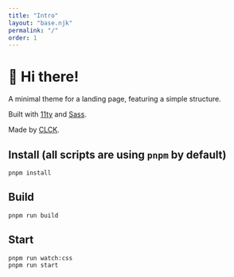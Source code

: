 ```yaml
---
title: "Intro"
layout: "base.njk"
permalink: "/"
order: 1
---
```


# 👋 Hi there!

A minimal theme for a landing page, featuring a simple structure.

Built with [11ty](https://www.11ty.dev/) and [Sass](https://sass-lang.com/).

Made by [CLCK](https://github.com/CLCK0622).

## Install (all scripts are using `pnpm` by default)

```
pnpm install
```

## Build

```
pnpm run build
```

## Start

```
pnpm run watch:css
pnpm run start
```

